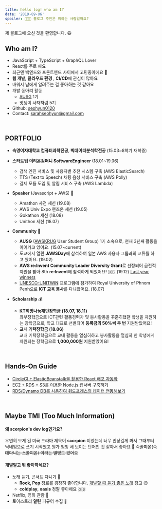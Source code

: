```yaml
---
title: hello log! who am I?
date: '2019-09-06'
spoiler: 👩🏻‍💻 블로그 주인은 뭐하는 사람일까요?
---
```


제 블로그에 오신 것을 환영합니다. 😃

## Who am I?

- JavaScript + TypeScript + GraphQL Lover
- React를 주로 해요
- 최근엔 백엔드와 프론트엔드 사이에서 고민중이에요 🤔
- **웹 개발**, **클라우드 환경** , **CI/CD**에 관심이 많아요
- 배워서 남에게 알려주는 걸 좋아하는 것 같아요
- 개발 동아리 활동
  - [AUSG](https://github.com/AUSG) 1기
  - 멋쟁이 사자처럼 5기
- Github: [seohyun0120](https://github.com/seohyun0120)
- Contact: sarahseohyun@gmail.com

<br>

## PORTFOLIO

- **숙명여자대학교 컴퓨터과학전공, 빅데이터분석학전공** (15.03~8학기 재학중)
- **스타트업 이리온컴퍼니 SoftwareEngineer** (18.01~19.06)
  - 검색 엔진 서비스 및 사용자별 추천 시스템 구축 (AWS ElasticSearch)
  - TTS (Text to Speech) 채팅 음성 서비스 구축 (AWS Polly)
  - 결제 모듈 도입 및 알림 서비스 구축 (AWS Lambda)
- **Speaker** (Javascript + AWS) 📣
  - Amathon 사전 세션 (19.08)
  - AWS Univ Expo 핸즈온 세션 (19.05)
  - Gokathon 세션 (18.08)
  - Unithon 세션 (18.07)

- **Community** 👫
  - **AUSG** ([AWSKRUG](https://www.facebook.com/groups/awskrug/) User Student Group) 1기 소속으로, 현재 3년째 활동을 이어가고 있어요. (15.07~current)
  - 도쿄에서 열린 **JAWSDay**에 참석하여 일본 AWS 사용자 그룹과의 교류를 하고 왔어요. (19.02)
  - **AWS re:Invent Community Leader Diversity Grant**로 선정되어 금전적 지원을 받아 8th **re:Invent**에 참석하게 되었어요! 🇺🇸 (19.12) [Last year winners](https://aws.amazon.com/ko/blogs/publicsector/meet-the-women-building-aws-technical-communities-around-the-world/) 
  - [UNESCO-UNITWIN](http://www.unitwin.org/) 프로그램에 참가하여 Royal University of Phnom Penh으로 **ICT 교육 봉사**를 다녀왔어요. (18.07)

- **Scholarship** 💰
  - **KT희망나눔재단장학금 (18.07, 18.11)** <br>
  외부장학금으로 ICT관련 활동경력자 및 봉사활동을 꾸준히했던 학생을 지원하는 장학금으로, 학교 대표로 선발되어 **등록금의 50%씩 두 번** 지원받았어요!
  - **교내 기탁장학금 (18.06)** <br>
  교내 기탁장학금으로 교내 활동을 열심히하고 봉사활동을 열심히 한 학생에게 지원되는 장학금으로 **1,000,000원** 지원받았어요!

<br>

## Hands-On Guide

- [CircleCI + ElasticBeanstalk을 활용한 React 배포 자동화](https://github.com/seohyun0120/amathon-eb-circleci)
- [EC2 + RDS + S3를 이용한 Node.js 웹서버 구축하기](https://github.com/seohyun0120/unithon-seminar)
- [RDS/Dynamo DB를 사용하여 워드프레스의 데이터 연동해보기](https://github.com/AUSG/aws-univ-expo/blob/master/rds/README.md)

<br>

## Maybe TMI (Too Much Information)

#### 왜 scorpion's dev log인가요?

우연히 보게 된 미국 드라마 제목이 **scorpion** 이었는데 너무 인상깊게 봐서 그때부터 닉네임으로 쓰기 시작했고 뭔가 엄청 세 보이는 단어인 것 같아서 좋아요 💪 ~~숙꼴피온(숙대다니는 스콜피온) 이라는 별명도 있어요~~

#### 개발말고 뭐 좋아하세요?
- 노래 듣기, 콘서트 다니기 🎸
  - **Rock, Pop** 장르를 굉장히 좋아합니다. [개발할 때 듣기 좋은 노래](https://music.youtube.com/playlist?list=PLN_kYklcsDlO8fcV7bz_9n7fYbg54E6rq) 참고 😉
  - **coldplay**, **oasis** 정말 좋아해요 🇬🇧
- Netflix, 영화 관람 🍿
- 토이스토리 **알린** 피규어 수집 💚